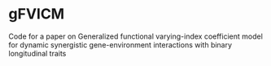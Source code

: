 # gFVICM
Code for a paper on Generalized functional varying-index coefficient model for dynamic synergistic gene-environment interactions with binary longitudinal traits
